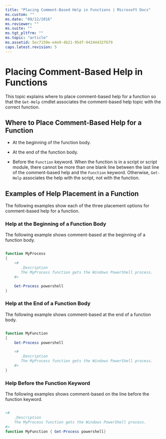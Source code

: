 ```yaml
---
title: "Placing Comment-Based Help in Functions | Microsoft Docs"
ms.custom: ""
ms.date: "09/12/2016"
ms.reviewer: ""
ms.suite: ""
ms.tgt_pltfrm: ""
ms.topic: "article"
ms.assetid: 5ec7159e-e4e9-4b21-95df-94244432f679
caps.latest.revision: 5
---
```

# Placing Comment-Based Help in Functions

This topic explains where to place comment-based help for a function so that the `Get-Help` cmdlet associates the comment-based help topic with the correct function.

## Where to Place Comment-Based Help for a Function

- At the beginning of the function body.

- At the end of the function body.

- Before the `Function` keyword. When the function is in a script or script module, there cannot be more than one blank line between the last line of the comment-based help and the `Function` keyword. Otherwise, `Get-Help` associates the help with the script, not with the function.

## Examples of Help Placement in a Function

 The following examples show each of the three placement options for comment-based help for a function.

### Help at the Beginning of a Function Body

 The following example shows comment-based at the beginning of a function body.

```powershell

function MyProcess
{
    <#
       .Description
       The MyProcess function gets the Windows PowerShell process.
    #>

    Get-Process powershell
}

```

### Help at the End of a Function Body

 The following example shows comment-based at the end of a function body.

```powershell

function MyFunction
{
    Get-Process powershell

    <#
       .Description
       The MyProcess function gets the Windows PowerShell process.
    #>
}

```

### Help Before the Function Keyword

 The following examples shows comment-based on the line before the function keyword.

```powershell

<#
    .Description
    The MyProcess function gets the Windows PowerShell process.
#>
function MyFunction { Get-Process powershell}

```

